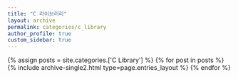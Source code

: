 ```yaml
---
title: "C 라이브러리"
layout: archive
permalink: categories/c_library
author_profile: true
custom_sidebar: true
---
```


{% assign posts = site.categories.['C Library'] %}
{% for post in posts %} {% include archive-single2.html type=page.entries_layout %} {% endfor %}